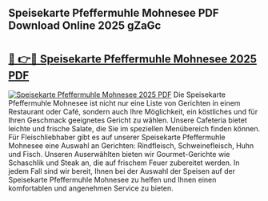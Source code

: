 ## Speisekarte Pfeffermuhle Mohnesee PDF Download Online 2025 gZaGc

# <h2><a href="http://gcaenm.nevu.top/?p=Speisekarte+Pfeffermuhle+Mohnesee">🔗 👉🔴 Speisekarte Pfeffermuhle Mohnesee 2025 PDF</a></h2>

[![Speisekarte Pfeffermuhle Mohnesee 2025 PDF](https://i.imgur.com/dBaPXMq.png)](http://gcaenm.nevu.top/?p=Speisekarte+Pfeffermuhle+Mohnesee)
Die Speisekarte Pfeffermuhle Mohnesee ist nicht nur eine Liste von Gerichten in einem Restaurant oder Café, sondern auch Ihre Möglichkeit, ein köstliches und für Ihren Geschmack geeignetes Gericht zu wählen. Unsere Cafeteria bietet leichte und frische Salate, die Sie im speziellen Menübereich finden können. Für Fleischliebhaber gibt es auf unserer Speisekarte Pfeffermuhle Mohnesee eine Auswahl an Gerichten: Rindfleisch, Schweinefleisch, Huhn und Fisch. Unseren Auserwählten bieten wir Gourmet-Gerichte wie Schaschlik und Steak an, die auf frischem Feuer zubereitet werden. In jedem Fall sind wir bereit, Ihnen bei der Auswahl der Speisen auf der Speisekarte Pfeffermuhle Mohnesee zu helfen und Ihnen einen komfortablen und angenehmen Service zu bieten.
